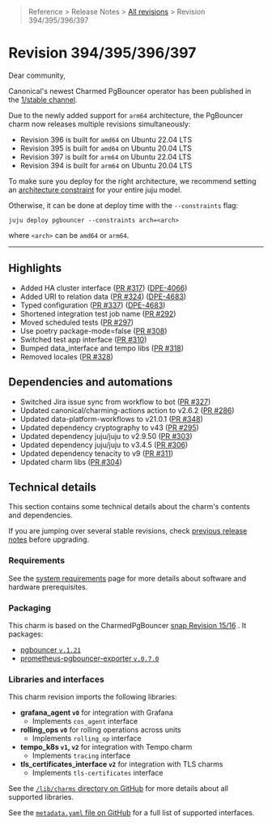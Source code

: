 >Reference > Release Notes > [All revisions] > Revision 394/395/396/397

# Revision 394/395/396/397

Dear community,

Canonical's newest Charmed PgBouncer operator has been published in the [1/stable channel].

Due to the newly added support for `arm64` architecture, the PgBouncer charm now releases multiple revisions simultaneously:
* Revision 396 is built for `amd64` on Ubuntu 22.04 LTS
* Revision 395 is built for `amd64` on Ubuntu 20.04 LTS
* Revision 397 is built for `arm64` on Ubuntu 22.04 LTS
* Revision 394 is built for `arm64` on Ubuntu 20.04 LTS 

To make sure you deploy for the right architecture, we recommend setting an [architecture constraint](https://juju.is/docs/juju/constraint#heading--arch) for your entire juju model.

Otherwise, it can be done at deploy time with the `--constraints` flag:
```shell
juju deploy pgbouncer --constraints arch=<arch> 
```
where `<arch>` can be `amd64` or `arm64`.

---

## Highlights 
* Added HA cluster interface ([PR #317](https://github.com/canonical/pgbouncer-operator/pull/317)) ([DPE-4066](https://warthogs.atlassian.net/browse/DPE-4066))
* Added URI to relation data ([PR #324](https://github.com/canonical/pgbouncer-operator/pull/324)) ([DPE-4683](https://warthogs.atlassian.net/browse/DPE-4683))
* Typed configuration ([PR #337](https://github.com/canonical/pgbouncer-operator/pull/337)) ([DPE-4683](https://warthogs.atlassian.net/browse/DPE-4683))
* Shortened integration test job name ([PR #292](https://github.com/canonical/pgbouncer-operator/pull/292))
* Moved scheduled tests ([PR #297](https://github.com/canonical/pgbouncer-operator/pull/297))
* Use poetry package-mode=false ([PR #308](https://github.com/canonical/pgbouncer-operator/pull/308))
* Switched test app interface ([PR #310](https://github.com/canonical/pgbouncer-operator/pull/310))
* Bumped data_interface and tempo libs ([PR #318](https://github.com/canonical/pgbouncer-operator/pull/318))
* Removed locales ([PR #328](https://github.com/canonical/pgbouncer-operator/pull/328))

## Dependencies and automations
* Switched Jira issue sync from workflow to bot ([PR #327](https://github.com/canonical/pgbouncer-operator/pull/327))
* Updated canonical/charming-actions action to v2.6.2 ([PR #286](https://github.com/canonical/pgbouncer-operator/pull/286))
* Updated data-platform-workflows to v21.0.1 ([PR #348](https://github.com/canonical/pgbouncer-operator/pull/348))
* Updated dependency cryptography to v43 ([PR #295](https://github.com/canonical/pgbouncer-operator/pull/295))
* Updated dependency juju/juju to v2.9.50 ([PR #303](https://github.com/canonical/pgbouncer-operator/pull/303))
* Updated dependency juju/juju to v3.4.5 ([PR #306](https://github.com/canonical/pgbouncer-operator/pull/306))
* Updated dependency tenacity to v9 ([PR #311](https://github.com/canonical/pgbouncer-operator/pull/311))
* Updated charm libs ([PR #304](https://github.com/canonical/pgbouncer-operator/pull/304))

## Technical details
This section contains some technical details about the charm's contents and dependencies. 

If you are jumping over several stable revisions, check [previous release notes][All revisions] before upgrading.

### Requirements
See the [system requirements] page for more details about software and hardware prerequisites.

### Packaging


This charm is based on the CharmedPgBouncer [snap Revision 15/16] . It packages:
* [pgbouncer `v.1.21`]
* [prometheus-pgbouncer-exporter `v.0.7.0`]


### Libraries and interfaces
This charm revision imports the following libraries:

* **grafana_agent `v0`** for integration with Grafana 
    * Implements  `cos_agent` interface
* **rolling_ops `v0`** for rolling operations across units 
    * Implements `rolling_op` interface
* **tempo_k8s `v1`, `v2`** for integration with Tempo charm
    * Implements `tracing` interface
* **tls_certificates_interface `v2`** for integration with TLS charms
    * Implements `tls-certificates` interface

See the [`/lib/charms` directory on GitHub] for more details about all supported libraries.

See the [`metadata.yaml` file on GitHub] for a full list of supported interfaces.


<!-- Topics -->
[All revisions]: /t/12285
[system requirements]: /t/12307

<!-- GitHub -->
[`/lib/charms` directory on GitHub]: https://github.com/canonical/pgbouncer-operator/tree/main/lib/charms
[`metadata.yaml` file on GitHub]: https://github.com/canonical/pgbouncer-operator/blob/main/metadata.yaml

<!-- Charmhub -->
[1/stable channel]: https://charmhub.io/pgbouncer?channel=1/stable

<!-- Snap/Rock -->
[`charmed-pgbouncer` packaging]: https://github.com/canonical/charmed-pgbouncer-snap

[snap Revision 15/16]: https://github.com/canonical/charmed-pgbouncer-snap/releases/tag/rev16
[rock image]: https://github.com/orgs/canonical/packages?repo_name=charmed-pgbouncer-rock

[pgbouncer `v.1.21`]: https://launchpad.net/~data-platform/+archive/ubuntu/pgbouncer
[prometheus-pgbouncer-exporter `v.0.7.0`]: https://launchpad.net/~data-platform/+archive/ubuntu/pgbouncer-exporter